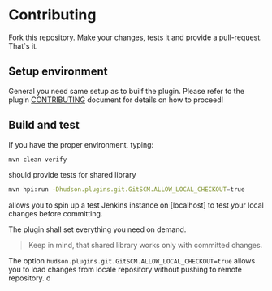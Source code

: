# Contributing

Fork this repository. Make your changes, tests it and provide a pull-request. That`s it.

## Setup environment

General you need same setup as to builf the plugin.
Please refer to the plugin [CONTRIBUTING](../CONTRIBUTING.md) document for details on how to proceed!

## Build and test

If you have the proper environment, typing:

```sh
mvn clean verify
```

should provide tests for shared library

```sh
mvn hpi:run -Dhudson.plugins.git.GitSCM.ALLOW_LOCAL_CHECKOUT=true
```

allows you to spin up a test Jenkins instance on [localhost] to test your
local changes before committing.

The plugin shall set everything you need on demand.

> Keep in mind, that shared library works only with committed changes.

The option `hudson.plugins.git.GitSCM.ALLOW_LOCAL_CHECKOUT=true` allows you to load changes from locale repository without pushing to remote repository.
d